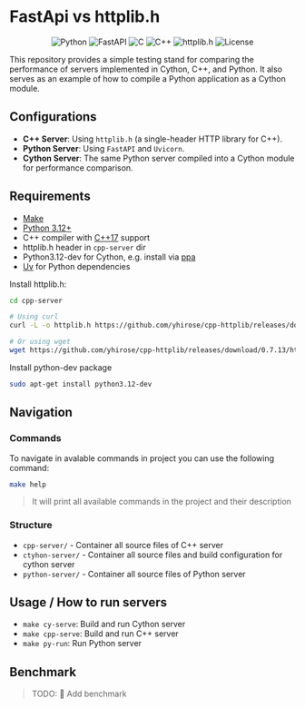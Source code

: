 # FastApi vs httplib.h
<p align="center">
   <img src="https://img.shields.io/badge/python-3.12-blue" alt="Python"/>
   <img src="https://img.shields.io/badge/FastAPI-005571?style=flat&logo=fastapi" alt="FastAPI"/>
   <img src="https://img.shields.io/badge/c-%2300599C.svg?style=flat&logo=c&logoColor=white" alt="С"/>
   <img src="https://img.shields.io/badge/c++-00599C.svg?style=flat&logo=cplusplus&logoColor=white" alt="C++"/>
   <img src="https://img.shields.io/badge/httplib.h-purple" alt="httplib.h"/>
   <img src="https://img.shields.io/badge/license-MIT-blue" alt="License"/>
</p>

This repository provides a simple testing stand for comparing the performance of servers implemented in Cython, C++, and Python. It also serves as an example of how to compile a Python application as a Cython module.

## Configurations
- **C++ Server**: Using `httplib.h` (a single-header HTTP library for C++).  
- **Python Server**: Using `FastAPI` and `Uvicorn`.  
- **Cython Server**: The same Python server compiled into a Cython module for performance comparison.

## Requirements

- [Make](https://www.gnu.org/software/make/)
- [Python 3.12+](https://www.python.org/downloads/)
- C++ compiler with [C++17](https://en.cppreference.com/w/cpp/17) support
- httplib.h header in `cpp-server` dir
- Python3.12-dev for Cython, e.g. install via [ppa](https://launchpad.net/~deadsnakes/+archive/ubuntu/ppa)
- [Uv](https://pypi.org/project/uv/) for Python dependencies

Install httplib.h:
```bash
cd cpp-server

# Using curl
curl -L -o httplib.h https://github.com/yhirose/cpp-httplib/releases/download/0.7.13/httplib.h

# Or using wget
wget https://github.com/yhirose/cpp-httplib/releases/download/0.7.13/httplib.h -O httplib.h

```

Install python-dev package
```bash
sudo apt-get install python3.12-dev
```
## Navigation
### Commands
To navigate in avalable commands in project you can use the following command:
```bash
make help
```

> It will print all available commands in the project and their description

### Structure
- `cpp-server/` - Container all source files of C++ server
- `ctyhon-server/` - Container all source files and build configuration for cython server
- `python-server/` - Container all source files of Python server

## Usage / How to run servers

- `make cy-serve`: Build and run Cython server
- `make cpp-serve`: Build and run C++ server
- `make py-run`: Run Python server

## Benchmark

> TODO: 📝 Add benchmark

